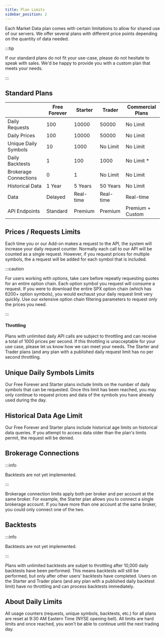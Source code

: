 ```yaml
---
title: Plan Limits
sidebar_position: 2
---
```


Each Market Data plan comes with certain limitations to allow for shared use of our servers. We offer several plans with different price points depending on the quantity of data needed.

:::tip

If our standard plans do not fit your use-case, please do not hesitate to speak with sales. We'd be happy to provide you with a custom plan that meets your needs.

:::

## Standard Plans

|                       | Free Forever | Starter   | Trader    | Commercial Plans |
|-----------------------|--------------|-----------|-----------|------------------|
| Daily Requests        | 100          | 10000     | 50000     | No Limit         |
| Daily Prices          | 100          | 10000     | 50000     | No Limit         |
| Unique Daily Symbols  | 10           | 1000      | No Limit  | No Limit         |
| Daily Backtests       | 1            | 100       | 1000      | No Limit *       |
| Brokerage Connections | 0            | 1         | No Limit  | No Limit         |
| Historical Data       | 1 Year       | 5 Years   | 50 Years  | No Limit         |
| Data                  | Delayed      | Real-time | Real-time | Real-time        |
| API Endpoints         | Standard     | Premium   | Premium   | Premium + Custom |

## Prices / Requests Limits

Each time you or our Add-on makes a request to the API, the system will increase your daily request counter. Normally each call to our API will be counted as a single request. However, if you request prices for multiple symbols, the a request will be added for each symbol that is included.

:::caution

For users working with options, take care before repeatly requesting quotes for an entire option chain. Each option symbol you request will consume a request. If you were to download the entire SPX option chain (which has 6200+ option symbols), you would exchaust your daily request limit very quickly. Use our extensive option chain filtering parameters to request only the prices you need.

:::

#### Throttling

Plans with unlimited daily API calls are subject to throttling and can receive a total of 1000 prices per second. If this throttling is unacceptable for your use case, please let us know how we can meet your needs. The Starter and Trader plans (and any plan with a published daily request limit has no per second throttling.

## Unique Daily Symbols Limits

Our Free Forever and Starter plans include limits on the number of daily symbols that can be requested. Once this limit has been reached, you may only continue to request prices and data of the symbols you have already used during the day. 

## Historical Data Age Limit

Our Free Forever and Starter plans include historical age limits on historical data queries. If you attempt to access data older than the plan's limits permit, the request will be denied.

## Brokerage Connections

:::info

Backtests are not yet implemented.

:::

Brokerage connection limits apply both per broker and per account at the same broker. For example, the Starter plan allows you to connect a single brokerage account. If you have more than one account at the same broker, you could only connect one of the two.

## Backtests

:::info

Backtests are not yet implemented.

:::

Plans with unlimited backtests are subjet to throttling after 10,000 daily backtests have been performed. This means backtests will still be performed, but only after other users' backtests have completed. Users on the Starter and Trader plans (and any plan with a published daily backtest limit) have no throttling and can process backtests immediately.

## About Daily Limits

All usage counters (requests, unique symbols, backtests, etc.) for all plans are reset at 9:30 AM Eastern Time (NYSE opening bell). All limits are hard limits and once reached, you won't be able to continue until the next trading day.
